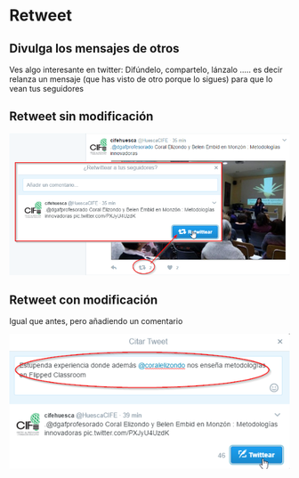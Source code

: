 # Retweet

## Divulga los mensajes de otros

Ves algo interesante en twitter: Difúndelo, compartelo, lánzalo ..... es decir relanza un mensaje (que has visto de otro porque lo sigues) para que lo vean tus seguidores

## Retweet sin modificación

![](https://raw.githubusercontent.com/catedu/soportes-informaticos-profesorado/master/img/2017-02-01_19_42_10-Twitter.png)

## Retweet con modificación

Igual que antes, pero añadiendo un comentario

![](https://raw.githubusercontent.com/catedu/soportes-informaticos-profesorado/master/img/2017-02-01_19_49_08-2017-02-01_19_47_27-Twitter.png)
